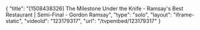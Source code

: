 {
    "title": "[1508438326] The Milestone Under the Knife - Ramsay's Best Restaurant | Semi-Final - Gordon Ramsay",
    "type": "solo",
    "layout": "iframe-static",
    "videoId": "123179317",
    "url": "\/tvpembed\/123179317"
}